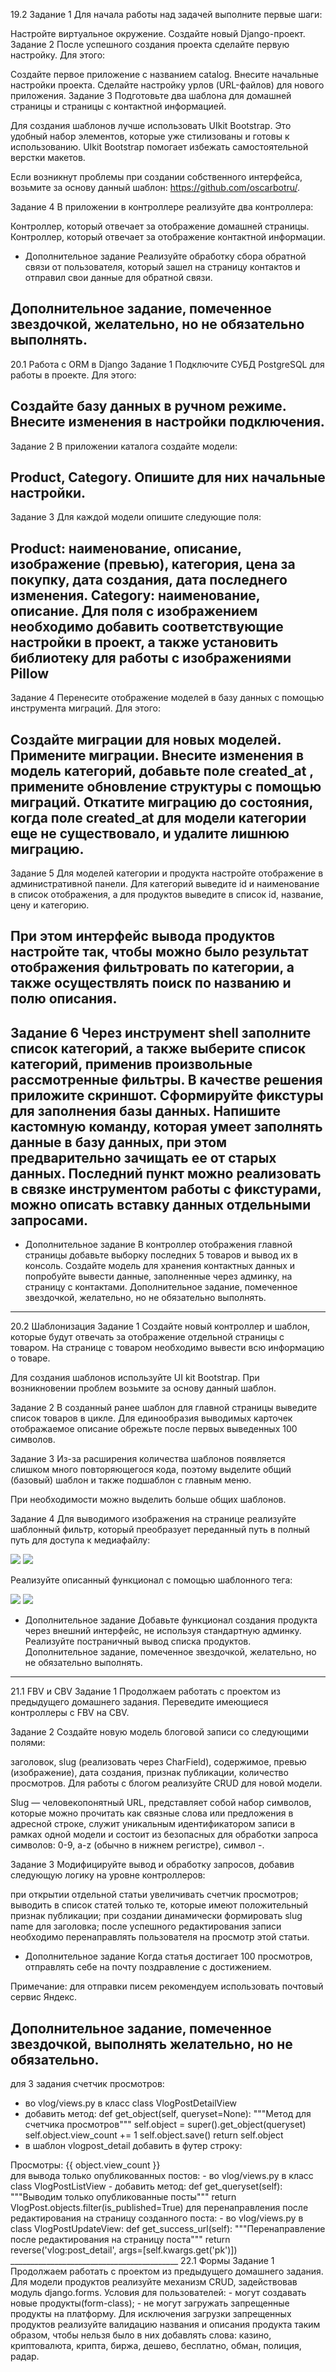 19.2
Задание 1
Для начала работы над задачей выполните первые шаги:

Настройте виртуальное окружение.
Создайте новый Django-проект.
Задание 2
После успешного создания проекта сделайте первую настройку. Для этого:

Создайте первое приложение с названием catalog.
Внесите начальные настройки проекта.
Сделайте настройку урлов (URL-файлов) для нового приложения.
Задание 3
Подготовьте два шаблона для домашней страницы и страницы с контактной информацией.

Для создания шаблонов лучше использовать UIkit Bootstrap. Это удобный набор элементов, которые уже стилизованы и готовы к использованию. UIkit Bootstrap помогает избежать самостоятельной верстки макетов.

Если возникнут проблемы при создании собственного интерфейса, возьмите за основу данный шаблон: https://github.com/oscarbotru/.

Задание 4
В приложении в контроллере реализуйте два контроллера:

 Контроллер, который отвечает за отображение домашней страницы.
 Контроллер, который отвечает за отображение контактной информации.
* Дополнительное задание
Реализуйте обработку сбора обратной связи от пользователя, который зашел на страницу контактов и отправил свои данные для обратной связи.

Дополнительное задание, помеченное звездочкой, желательно, но не обязательно выполнять.
-----------------------
20.1 Работа с ORM в Django
Задание 1
Подключите СУБД PostgreSQL для работы в проекте. Для этого:

Создайте базу данных в ручном режиме.
Внесите изменения в настройки подключения.
---
Задание 2
В приложении каталога создайте модели:

Product,
Category.
Опишите для них начальные настройки.
---
Задание 3
Для каждой модели опишите следующие поля:

Product:
наименование,
описание,
изображение (превью),
категория,
цена за покупку,
дата создания,
дата последнего изменения.
Category:
наименование,
описание.
Для поля с изображением необходимо добавить соответствующие настройки в проект, а также установить библиотеку для работы с изображениями
Pillow
---
Задание 4
Перенесите отображение моделей в базу данных с помощью инструмента миграций. Для этого:

Создайте миграции для новых моделей.
Примените миграции.
Внесите изменения в модель категорий, добавьте поле
created_at
, примените обновление структуры с помощью миграций.
Откатите миграцию до состояния, когда поле
created_at
 для модели категории еще не существовало, и удалите лишнюю миграцию.
---
Задание 5
Для моделей категории и продукта настройте отображение в административной панели.
Для категорий выведите id и наименование в список отображения, а для
продуктов выведите в список id, название, цену и категорию.

При этом интерфейс вывода продуктов настройте так, чтобы можно было
результат отображения фильтровать по категории, а также
осуществлять поиск по названию и полю описания.
---
Задание 6
Через инструмент shell заполните список категорий,
а также выберите список категорий, применив
произвольные рассмотренные фильтры.
В качестве решения приложите скриншот.
Сформируйте фикстуры для заполнения базы данных.
Напишите кастомную команду, которая умеет заполнять
данные в базу данных, при этом предварительно
зачищать ее от старых данных.
Последний пункт можно реализовать в связке
инструментом работы с фикстурами,
можно описать вставку данных отдельными запросами.
---
* Дополнительное задание
В контроллер отображения главной страницы добавьте
выборку последних 5 товаров и вывод их в консоль.
Создайте модель для хранения контактных данных и
попробуйте вывести данные, заполненные через админку, на страницу с контактами.
Дополнительное задание, помеченное звездочкой, желательно,
но не обязательно выполнять.
----------------------
20.2 Шаблонизация
Задание 1
Создайте новый контроллер и шаблон, которые будут отвечать за отображение отдельной страницы с товаром. На странице с товаром необходимо вывести всю информацию о товаре.

Для создания шаблонов используйте UI kit Bootstrap. При возникновении проблем возьмите за основу данный шаблон.

Задание 2
В созданный ранее шаблон для главной страницы выведите список товаров в цикле. Для единообразия выводимых карточек отображаемое описание обрежьте после первых выведенных 100 символов.

Задание 3
Из-за расширения количества шаблонов появляется слишком много повторяющегося кода, поэтому выделите общий (базовый) шаблон и также подшаблон с главным меню.

При необходимости можно выделить больше общих шаблонов.

Задание 4
Для выводимого изображения на странице реализуйте шаблонный фильтр, который преобразует переданный путь в полный путь для доступа к медиафайлу:

<!-- Исходный вариант -->
<img src="/media/{{ object.image }}" />
<!-- Итоговый вариант -->
<img src="{{ object.image|mediapath }}" />

Реализуйте описанный функционал с помощью шаблонного тега:

<!-- Исходный вариант -->
<img src="/media/{{ object.image }}" />
<!-- Итоговый вариант -->
<img src="{% mediapath object.image %}" />

* Дополнительное задание
 Добавьте функционал создания продукта через внешний интерфейс, не используя стандартную админку.
 Реализуйте постраничный вывод списка продуктов.
Дополнительное задание, помеченное звездочкой, желательно, но не обязательно выполнять.
------------------------------
21.1 FBV и CBV
Задание 1
Продолжаем работать с проектом из предыдущего домашнего задания.
Переведите имеющиеся контроллеры с FBV на CBV.

Задание 2
Создайте новую модель блоговой записи со следующими полями:

заголовок,
slug (реализовать через CharField),
содержимое,
превью (изображение),
дата создания,
признак публикации,
количество просмотров.
Для работы с блогом реализуйте CRUD для новой модели.

Slug — человекопонятный URL, представляет собой набор символов,
которые можно прочитать как связные слова или предложения в адресной строке,
служит уникальным идентификатором записи в рамках одной модели и состоит
из безопасных для обработки запроса символов:
0-9,
a-z (обычно в нижнем регистре),
символ -.

Задание 3
Модифицируйте вывод и обработку запросов, добавив следующую логику на уровне контроллеров:

при открытии отдельной статьи увеличивать счетчик просмотров;
выводить в список статей только те, которые имеют положительный признак публикации;
при создании динамически формировать slug name для заголовка;
после успешного редактирования записи необходимо перенаправлять пользователя на просмотр этой статьи.
* Дополнительное задание
Когда статья достигает 100 просмотров, отправлять себе на почту поздравление с достижением.

Примечание: для отправки писем рекомендуем использовать почтовый сервис Яндекс.

Дополнительное задание, помеченное звездочкой, выполнять желательно, но не обязательно.
-----------------------------
для 3 задания
счетчик просмотров:
- во vlog/views.py в класс class VlogPostDetailView
- добавить метод:
    def get_object(self, queryset=None):
        """Метод для счетчика просмотров"""
        self.object = super().get_object(queryset)
        self.object.view_count += 1
        self.object.save()
        return self.object
- в шаблон vlogpost_detail добавить в футер строку:
 <div>Просмотры: {{ object.view_count }}</div>
для вывода только опубликованных постов:
- во vlog/views.py в класс class VlogPostListView
- добавить метод:
    def get_queryset(self):
        """Выводим только опубликованные посты"""
        return VlogPost.objects.filter(is_published=True)
для перенаправления после редактирования на страницу созданного поста:
- во vlog/views.py в class VlogPostUpdateView:
    def get_success_url(self):
        """Перенаправление после редактирования на страницу поста"""
        return reverse('vlog:post_detail', args=[self.kwargs.get('pk')])
__________________________________________
22.1 Формы
Задание 1
Продолжаем работать с проектом из предыдущего домашнего задания.
Для модели продуктов реализуйте механизм CRUD, задействовав модуль
django.forms.
Условия для пользователей:
 - могут создавать новые продукты(form-class);
 - не могут загружать запрещенные продукты на платформу.
Для исключения загрузки запрещенных продуктов реализуйте валидацию названия и
описания продукта таким образом, чтобы нельзя было в них добавлять слова:
казино, криптовалюта, крипта, биржа, дешево, бесплатно, обман, полиция, радар.

